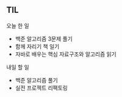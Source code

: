 ## TIL
오늘 한 일
- 백준 알고리즘 3문제 풀기
- 함께 자리기 책 일기
- 자바로 배우는 핵심 자료구조와 알고리즘 읽기

내일 할 일
- 백준 알고리즘 풀기
- 실전 프로젝트 리팩토링
